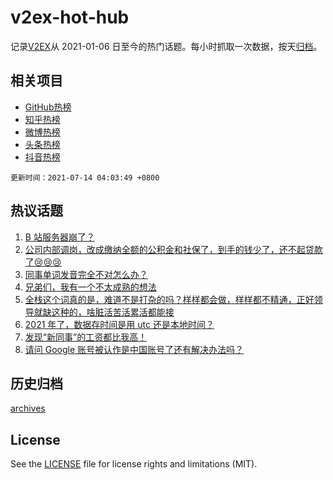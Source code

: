 # v2ex-hot-hub

 记录[V2EX](https://www.v2ex.com/)从 2021-01-06 日至今的热门话题。每小时抓取一次数据，按天[归档](archives)。
 
 ## 相关项目

- [GitHub热榜](https://github.com/snaildev/github-hot-hub)
- [知乎热榜](https://github.com/snaildev/zhihu-hot-hub)
- [微博热榜](https://github.com/snaildev/weibo-hot-hub)
- [头条热榜](https://github.com/snaildev/toutiao-hot-hub)
- [抖音热榜](https://github.com/snaildev/douyin-hot-hub)


 `更新时间：2021-07-14 04:03:49 +0800`

## 热议话题

1. [B 站服务器崩了？](https://www.v2ex.com/t/789356)
1. [公司内部调岗，改成缴纳全额的公积金和社保了，到手的钱少了，还不起贷款了😢😢😢](https://www.v2ex.com/t/789168)
1. [同事单词发音完全不对怎么办？](https://www.v2ex.com/t/789173)
1. [兄弟们，我有一个不太成熟的想法](https://www.v2ex.com/t/789169)
1. [全栈这个词真的是，难道不是打杂的吗？样样都会做，样样都不精通，正好领导就缺这种的，啥脏活苦活累活都能接](https://www.v2ex.com/t/789234)
1. [2021 年了，数据存时间是用 utc 还是本地时间？](https://www.v2ex.com/t/789255)
1. [发现“新同事”的工资都比我高！](https://www.v2ex.com/t/789187)
1. [请问 Google 账号被认作是中国账号了还有解决办法吗？](https://www.v2ex.com/t/789338)

## 历史归档

[archives](archives)

## License

See the [LICENSE](LICENSE) file for license rights and limitations (MIT).
